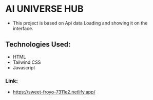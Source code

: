 # AI UNIVERSE HUB
- This project is based on Api data Loading and showing it on the interface. 
## Technologies Used:
- HTML
- Tailwind CSS
- Javascript
### Link:
- https://sweet-froyo-7311e2.netlify.app/ 